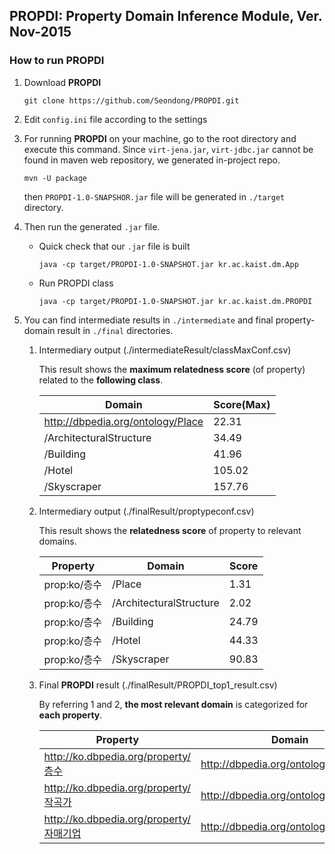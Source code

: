 ## PROPDI: Property Domain Inference Module,  Ver. Nov-2015  

### How to run PROPDI

1. Download __PROPDI__
    ```
    git clone https://github.com/Seondong/PROPDI.git 
    ```

2. Edit `config.ini` file according to the settings

3. For running __PROPDI__ on your machine, go to the root directory and execute this command.
   Since `virt-jena.jar`, `virt-jdbc.jar` cannot be found in maven web repository, we generated in-project repo. 
    ```
    mvn -U package
    ```
   then `PROPDI-1.0-SNAPSHOR.jar` file will be generated in `./target` directory.

4. Then run the generated `.jar` file.
	* Quick check that our `.jar` file is built
		```
		java -cp target/PROPDI-1.0-SNAPSHOT.jar kr.ac.kaist.dm.App
		```
    * Run PROPDI class
		```
		java -cp target/PROPDI-1.0-SNAPSHOT.jar kr.ac.kaist.dm.PROPDI
		```
		
5. You can find intermediate results in `./intermediate` and final property-domain result in `./final` directories.

    1. Intermediary output (./intermediateResult/classMaxConf.csv)
    
        This result shows the __maximum relatedness score__ (of property) related to the __following class__.

        | Domain                            | Score(Max) |
        |-----------------------------------|--------------|
        | http://dbpedia.org/ontology/Place |        22.31 |
        | /ArchitecturalStructure           |        34.49 |
        | /Building                         |        41.96 |
        | /Hotel                            |       105.02 |
        | /Skyscraper                       |       157.76 |	


    2. Intermediary output (./finalResult/proptypeconf.csv)
    
        This result shows the __relatedness score__ of property to relevant domains.

        | Property     | Domain                  | Score |
        |--------------|-------------------------|---------|
        | prop:ko/층수 | /Place                  |    1.31 |
        | prop:ko/층수 | /ArchitecturalStructure |    2.02 |
        | prop:ko/층수 | /Building               |   24.79 |
        | prop:ko/층수 | /Hotel                  |   44.33 |
        | prop:ko/층수 | /Skyscraper             |   90.83 |


    3.  Final __PROPDI__ result (./finalResult/PROPDI_top1_result.csv)

        By referring 1 and 2, __the most relevant domain__ is categorized for __each property__.

        | Property                                | Domain                               |
        |-----------------------------------------|--------------------------------------|
        | http://ko.dbpedia.org/property/층수     | http://dbpedia.org/ontology/Building |
        | http://ko.dbpedia.org/property/작곡가   | http://dbpedia.org/ontology/Song     |
        | http://ko.dbpedia.org/property/자매기업 | http://dbpedia.org/ontology/Company  |
